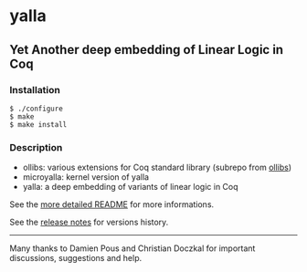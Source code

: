 # yalla

## Yet Another deep embedding of Linear Logic in Coq


### Installation

    $ ./configure
    $ make
    $ make install

### Description

* ollibs: various extensions for Coq standard library (subrepo from [ollibs](https://github.com/olaure01/ollibs))
* microyalla: kernel version of yalla
* yalla: a deep embedding of variants of linear logic in Coq

See the [more detailed README](yalla/README.md) for more informations.

See the [release notes](RELEASE_NOTES.md) for versions history.

----

Many thanks to Damien Pous and Christian Doczkal for important discussions, suggestions and help.
